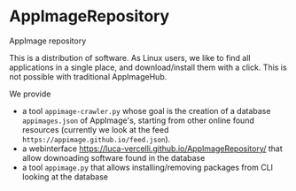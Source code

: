 # AppImageRepository
AppImage repository

This is a distribution of software. As Linux users, we like to find all applications in a single place, and download/install them with a click.
This is not possible with traditional AppImageHub. 

We provide

* a tool `appimage-crawler.py` whose goal is the creation of a database `appimages.json` of AppImage's, starting from other online found resources (currently we look at the feed `https://appimage.github.io/feed.json`).
* a webinterface https://luca-vercelli.github.io/AppImageRepository/ that allow downoading software found in the database
* a tool `appimage.py` that allows installing/removing packages from CLI looking at the database

